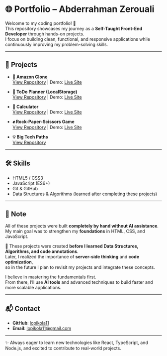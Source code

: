 # 🌐 Portfolio – Abderrahman Zerouali

Welcome to my coding portfolio! 🚀  
This repository showcases my journey as a **Self-Taught Front-End Developer** through hands-on projects.  
I focus on building clean, functional, and responsive applications while continuously improving my problem-solving skills.

---

## 📂 Projects

- **🛒 Amazon Clone**  
  [View Repository](https://github.com/username/amazon-clone) | Demo: [Live Site](https://username.github.io/amazon-clone)

- **📝 ToDo Planner (LocalStorage)**  
  [View Repository](https://github.com/username/todo-planner) | Demo: [Live Site](https://username.github.io/todo-planner)

- **🧮 Calculator**  
  [View Repository](https://github.com/username/calculator) | Demo: [Live Site](https://username.github.io/calculator)

- **✊ Rock-Paper-Scissors Game**  
  [View Repository](https://github.com/username/rock-paper-scissors) | Demo: [Live Site](https://username.github.io/rock-paper-scissors)

- **💡 Big Tech Paths**  
  [View Repository](https://github.com/username/big-tech-paths)

---

## 🛠️ Skills
- HTML5 / CSS3  
- JavaScript (ES6+)  
- Git & GitHub  
- Data Structures & Algorithms (learned after completing these projects)  

---

## 🔎 Note
All of these projects were built **completely by hand without AI assistance**.  
My main goal was to strengthen my **foundations** in HTML, CSS, and JavaScript.  

📌 These projects were created **before I learned Data Structures, Algorithms, and code annotations**.  
Later, I realized the importance of **server-side thinking** and **code optimization**,  
so in the future I plan to revisit my projects and integrate these concepts.  

I believe in mastering the fundamentals first.  
From there, I’ll use **AI tools** and advanced techniques to build faster and more scalable applications.

---

## 📬 Contact
- **GitHub**: [lopikola11](https://github.com/lopikola11)    
- **Email**: lopikola11@gmail.com  
---

✨ Always eager to learn new technologies like React, TypeScript, and Node.js, and excited to contribute to real-world projects.
